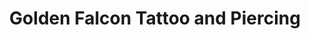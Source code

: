 ---
title: "Golden Falcon Tattoo and Piercing"
url: /chapel-hill/golden-falcon-tattoo-and-piercing/
shop: Tattoo
---